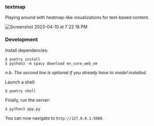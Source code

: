 ### textmap

Playing around with heatmap-like visualizations for text-based content.

![Screenshot 2023-04-10 at 7 22 18 PM](https://user-images.githubusercontent.com/31192478/231017843-0adcd27b-5464-4a2e-8056-8abb63ed9d7c.png)

### Development

Install dependencies:

```
$ poetry install
$ python3 -m spacy download en_core_web_sm
```

_n.b. The second line is optional if you already have to model installed._

Launch a shell:

```
$ poetry shell
```

Finally, run the server:

```
$ python3 app.py
```

You can now navigate to `http://127.0.0.1:5000`.
